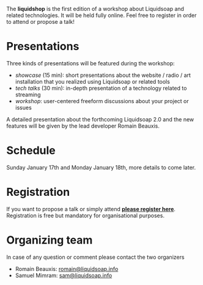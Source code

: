 The **liquidshop** is the first edition of a workshop about Liquidsoap and
related technologies. It will be held fully online. Feel free to register in
order to attend or propose a talk!

Presentations
=============

Three kinds of presentations will be featured during the workshop:

- _showcase_ (15 min): short presentations about the website / radio / art
  installation that you realized using Liquidsoap or related tools
- _tech talks_ (30 min): in-depth presentation of a technology related to
  streaming
- _workshop_: user-centered freeform discussions about your project or issues

A detailed presentation about the forthcoming Liquidsoap 2.0 and the new
features will be given by the lead developer Romain Beauxis.

Schedule
========

Sunday January 17th and Monday January 18th, more details to come later.

Registration
============

If you want to propose a talk or simply attend [**please register
here**](https://forms.gle/HdGNLz5qM3HVU1ub7). Registration is free but mandatory
for organisational purposes.

Organizing team
===============

In case of any question or comment please contact the two organizers

- Romain Beauxis: [romain@liquidsoap.info](mailto:romain@liquidsoap.info)
- Samuel Mimram: [sam@liquidsoap.info](mailto:sam@liquidsoap.info)
